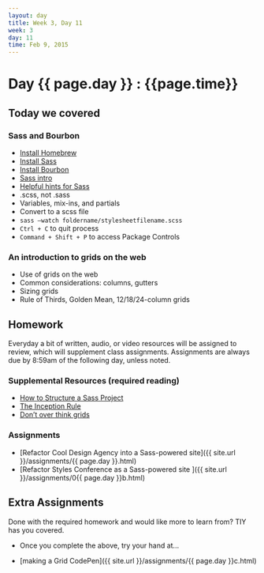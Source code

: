 ```yaml
---
layout: day
title: Week 3, Day 11
week: 3
day: 11
time: Feb 9, 2015
---
```


# Day {{ page.day }} : {{page.time}}


## Today we covered

### Sass and Bourbon
* [Install Homebrew](http://brew.sh/)
* [Install Sass](http://sass-lang.com/install)
* [Install Bourbon](http://bourbon.io/)
* [Sass intro](http://sass-lang.com/guide)
* [Helpful hints for Sass](http://iamsteve.me/blog/entry/sass_hints_tips)
* .scss, not .sass
* Variables, mix-ins, and partials
* Convert to a scss file
* `sass —watch foldername/stylesheetfilename.scss`
* `Ctrl + C` to quit process
* `Command + Shift + P` to access Package Controls


### An introduction to grids on the web
* Use of grids on the web
* Common considerations: columns, gutters
* Sizing grids
* Rule of Thirds, Golden Mean, 12/18/24-column grids


<!--
![]({{ site.url }}/images/images.jpg)
![]({{ site.url }}/images/imagetypes.jpg)
![]({{ site.url }}/images/font.jpg)
![]({{ site.url }}/images/background.jpg)-->



## Homework
Everyday a bit of written, audio, or video resources will be assigned to review, which will supplement class assignments. Assignments are always due by 8:59am of the following day, unless noted.

### Supplemental Resources (required reading)
* [How to Structure a Sass Project](http://thesassway.com/beginner/how-to-structure-a-sass-project)
* [The Inception Rule](http://thesassway.com/beginner/the-inception-rule)
* [Don’t over think grids](http://css-tricks.com/dont-overthink-it-grids/)

### Assignments
* [Refactor Cool Design Agency into a Sass-powered site]({{ site.url }}/assignments/{{ page.day }}.html)
* [Refactor Styles Conference as a Sass-powered site ]({{ site.url }}/assignments/0{{ page.day }}b.html)


## Extra Assignments
Done with the required homework and would like more to learn from? TIY has you covered.

* Once you complete the above, try your hand at...

* [making a Grid CodePen]({{ site.url }}/assignments/{{ page.day }}c.html)